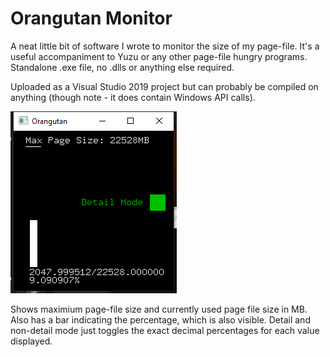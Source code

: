 # Orangutan Monitor

A neat little bit of software I wrote to monitor the size of my page-file. It's a useful accompaniment to Yuzu or any other page-file hungry programs. Standalone .exe file, no .dlls or anything else required.

Uploaded as a Visual Studio 2019 project but can probably be compiled on anything (though note - it does contain Windows API calls).

![Screenshot](Screenshots/image.png?raw=true "MainScreen")

Shows maximium page-file size and currently used page file size in MB. Also has a bar indicating the percentage, which is also visible. Detail and non-detail mode just toggles the exact decimal percentages for each value displayed.
